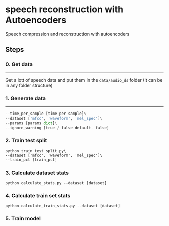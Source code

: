 # speech reconstruction with Autoencoders

Speech compression and reconstruction with autoencoders


## Steps

### 0. Get data
---
Get  a lott of speech data and put them in the `data/audio_ds` folder (It can be in any folder structure)

### 1. Generate data
---
```python generate_data.py\
--time_per_sample [time per sample]\
--dataset ['mfcc', 'waveform', 'mel_spec']\
--params [params dict]\
--ignore_warning [true / false default- false]
```

### 2. Train test split
```
python train_test_split.py\
--dataset ['mfcc', 'waveform', 'mel_spec']\
--train_pct [train_pct]
```

### 3. Calculate dataset stats

```
python calculate_stats.py --dataset [dataset]
```


### 4. Calculate train set stats

```
python calculate_train_stats.py --dataset [dataset]
```


### 5. Train model

